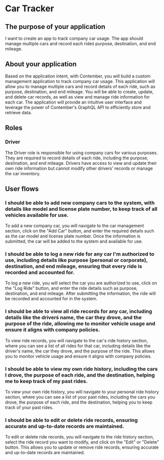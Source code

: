 # Car Tracker

## The purpose of your application 
 I want to create an app to track company car usage. The app should manage multiple cars and record each rideś purpose, destination, and end mileage.

## About your application
Based on the application intent, with Contember, you will build a custom management application to track company car usage. This application will allow you to manage multiple cars and record details of each ride, such as purpose, destination, and end mileage. You will be able to create, update, and delete car records, as well as view and manage ride information for each car. The application will provide an intuitive user interface and leverage the power of Contember's GraphQL API to efficiently store and retrieve data.

## Roles
### Driver
The Driver role is responsible for using company cars for various purposes. They are required to record details of each ride, including the purpose, destination, and end mileage. Drivers have access to view and update their own ride information but cannot modify other drivers' records or manage the car inventory.

## User flows
### I should be able to add new company cars to the system, with details like model and license plate number, to keep track of all vehicles available for use.
To add a new company car, you will navigate to the car management section, click on the "Add Car" button, and enter the required details such as the car model and license plate number. Once the information is submitted, the car will be added to the system and available for use.
### I should be able to log a new ride for any car I'm authorized to use, including details like purpose (personal or corporate), destination, and end mileage, ensuring that every ride is recorded and accounted for.
To log a new ride, you will select the car you are authorized to use, click on the "Log Ride" button, and enter the ride details such as purpose, destination, and end mileage. After submitting the information, the ride will be recorded and accounted for in the system.
### I should be able to view all ride records for any car, including details like the driverś name, the car they drove, and the purpose of the ride, allowing me to monitor vehicle usage and ensure it aligns with company policies.
To view ride records, you will navigate to the car's ride history section, where you can see a list of all rides for that car, including details like the driver's name, the car they drove, and the purpose of the ride. This allows you to monitor vehicle usage and ensure it aligns with company policies.
### I should be able to view my own ride history, including the cars I drove, the purpose of each ride, and the destination, helping me to keep track of my past rides.
To view your own ride history, you will navigate to your personal ride history section, where you can see a list of your past rides, including the cars you drove, the purpose of each ride, and the destination, helping you to keep track of your past rides.
### I should be able to edit or delete ride records, ensuring accurate and up-to-date records are maintained.
To edit or delete ride records, you will navigate to the ride history section, select the ride record you want to modify, and click on the "Edit" or "Delete" button. This allows you to update or remove ride records, ensuring accurate and up-to-date records are maintained.
